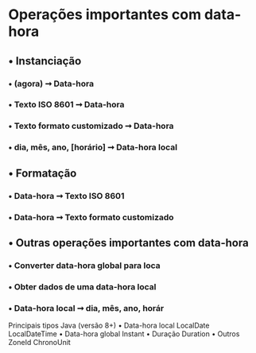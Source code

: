 # Operações importantes com data-hora

## • Instanciação
### • (agora) ➞ Data-hora
### • Texto ISO 8601 ➞ Data-hora
### • Texto formato customizado ➞ Data-hora
### • dia, mês, ano, [horário] ➞ Data-hora local
## • Formatação
### • Data-hora ➞ Texto ISO 8601
### • Data-hora ➞ Texto formato customizado
## • Outras operações importantes com data-hora
### • Converter data-hora global para loca
### • Obter dados de uma data-hora local 
### • Data-hora local ➞ dia, mês, ano, horár


Principais tipos Java (versão 8+) • Data-hora local
LocalDate
LocalDateTime
• Data-hora global
Instant • Duração
Duration
• Outros
ZoneId
ChronoUnit
